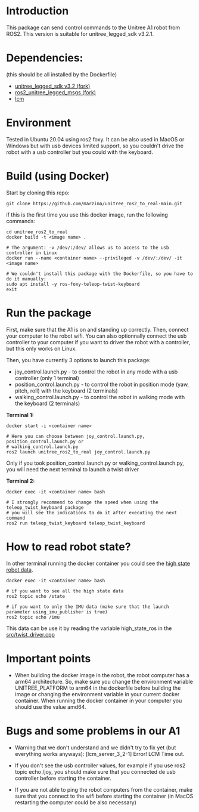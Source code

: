 # Introduction
This package can send control commands to the Unitree A1 robot from ROS2. 
This version is suitable for unitree_legged_sdk v3.2.1.

# Dependencies:
(this should be all installed by the Dockerfile)

* [unitree_legged_sdk v3.2 (fork)](https://github.com/roman2veces/unitree_legged_sdk)
* [ros2_unitree_legged_msgs (fork)](https://github.com/roman2veces/ros2_unitree_legged_msgs)
* [lcm](https://github.com/lcm-proj/lcm/archive/refs/tags/)

# Environment
Tested in Ubuntu 20.04 using ros2 foxy. It can be also used in MacOS or Windows but with usb devices limited support, so you couldn't drive the robot with a usb controller but you could with the keyboard.

# Build (using Docker)
Start by cloning this repo:
```
git clone https://github.com/marzima/unitree_ros2_to_real-main.git
```

if this is the first time you use this docker image, run the following commands: 

```
cd unitree_ros2_to_real
docker build -t <image name> .

# The argument: -v /dev/:/dev/ allows us to access to the usb controller in Linux
docker run --name <container name> --privileged -v /dev/:/dev/ -it <image name>

# We couldn't install this package with the Dockerfile, so you have to do it manually:
sudo apt install -y ros-foxy-teleop-twist-keyboard 
exit 
```

# Run the package
First, make sure that the A1 is on and standing up correctly. Then, connect your computer to 
the robot wifi. You can also optionnally connect the usb controller to your computer if you want to driver the robot with a controller, but this only works on Linux. 

Then, you have currently 3 options to launch this package:
- joy_control.launch.py - to control the robot in any mode with a usb controller (only 1 terminal)
- position_control.launch.py - to control the robot in position mode (yaw, pitch, roll) with the keyboard (2 terminals)
- walking_control.launch.py - to control the robot in walking mode with the keyboard (2 terminals)

**Terminal 1:**
```
docker start -i <container name>

# Here you can choose between joy_control.launch.py, position_control.launch.py or 
# walking_control.launch.py
ros2 launch unitree_ros2_to_real joy_control.launch.py
```

Only if you took position_control.launch.py or walking_control.launch.py, you will need the next 
terminal to launch a twist driver

**Terminal 2:**
```
docker exec -it <container name> bash

# I strongly recommend to change the speed when using the teleop_twist_keyboard package
# you will see the indications to do it after executing the next command
ros2 run teleop_twist_keyboard teleop_twist_keyboard
```

# How to read robot state?
In other terminal running the docker container you could see the [high state robot data](https://github.com/roman2veces/ros2_unitree_legged_msgs/blob/master/msg/HighState.msg).
```
docker exec -it <container name> bash

# if you want to see all the high state data 
ros2 topic echo /state

# if you want to only the IMU data (make sure that the launch parameter using_imu_publisher is true)
ros2 topic echo /imu
```

This data can be use it by reading the variable high_state_ros in the [src/twist_driver.cpp](https://github.com/roman2veces/unitree_ros2_to_real/blob/main/src/twist_driver.cpp)

# Important points

- When building the docker image in the robot, the robot computer has a arm64 architecture. So, make sure you change the environment variable UNITREE_PLATFORM to arm64 in the dockerfile before building the image or changing the environment variable in your current docker container. When running the docker container in your computer you should use the value amd64.

# Bugs and some problems in our A1

- Warning that we don't understand and we didn't try to fix yet (but everything works anyways): [lcm_server_3_2-1] Error! LCM Time out.

- If you don't see the usb controller values, for example if you use ros2 topic echo /joy, you should make sure that you connected de usb controller before starting the container.

- If you are not able to ping the robot computers from the container, make sure that you connect to the wifi before starting the container (in MacOS restarting the computer could be also necessary) 

